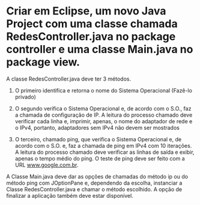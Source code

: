 # Criar em Eclipse, um novo Java Project com uma classe chamada RedesController.java no package controller e uma classe Main.java no package view. 

A classe RedesController.java deve ter 3 métodos.

1) O primeiro identifica e retorna o nome do Sistema Operacional (Fazê-lo privado)

2) O segundo verifica o Sistema Operacional e, de acordo com o S.O., faz a chamada de configuração de IP.
A leitura do processo chamado deve verificar cada linha e, imprimir, apenas, o nome do
adaptador de rede e o IPv4, portanto, adaptadores sem IPv4 não devem ser mostrados

3) O terceiro, chamado ping, que verifica o Sistema Operacional e, de acordo com o S.O. e, faz a
chamada de ping em IPv4 com 10 iterações.
A leitura do processo chamado deve verificar as linhas de saída e exibir, apenas o tempo médio
do ping. O teste de ping deve ser feito com a URL www.google.com.br.

A Classe Main.java deve dar as opções de chamadas do método ip ou do método ping com
JOptionPane e, dependendo da escolha, instanciar a Classe RedesController.java e chamar o
método escolhido. A opção de finalizar a aplicação também deve estar disponível.
